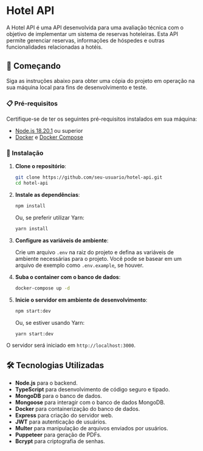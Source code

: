 # Hotel API

A Hotel API é uma API desenvolvida para uma avaliação técnica com o objetivo de implementar um sistema de reservas hoteleiras. Esta API permite gerenciar reservas, informações de hóspedes e outras funcionalidades relacionadas a hotéis.

## 🚀 Começando

Siga as instruções abaixo para obter uma cópia do projeto em operação na sua máquina local para fins de desenvolvimento e teste.

### 📋 Pré-requisitos

Certifique-se de ter os seguintes pré-requisitos instalados em sua máquina:

- [Node.js 18.20.1](https://nodejs.org/) ou superior
- [Docker](https://www.docker.com/) e [Docker Compose](https://docs.docker.com/compose/)

### 🔧 Instalação

1. **Clone o repositório**:
    ```bash
    git clone https://github.com/seu-usuario/hotel-api.git
    cd hotel-api
    ```

2. **Instale as dependências**:
    ```bash
    npm install
    ```

    Ou, se preferir utilizar Yarn:

    ```bash
    yarn install
    ```

3. **Configure as variáveis de ambiente**:

    Crie um arquivo `.env` na raiz do projeto e defina as variáveis de ambiente necessárias para o projeto. Você pode se basear em um arquivo de exemplo como `.env.example`, se houver.

4. **Suba o container com o banco de dados**:
    ```bash
    docker-compose up -d
    ```

5. **Inicie o servidor em ambiente de desenvolvimento**:
    ```bash
    npm start:dev
    ```

    Ou, se estiver usando Yarn:

    ```bash
    yarn start:dev
    ```

O servidor será iniciado em `http://localhost:3000`.

## 🛠️ Tecnologias Utilizadas

- **Node.js** para o backend.
- **TypeScript** para desenvolvimento de código seguro e tipado.
- **MongoDB** para o banco de dados.
- **Mongoose** para interagir com o banco de dados MongoDB.
- **Docker** para containerização do banco de dados.
- **Express** para criação do servidor web.
- **JWT** para autenticação de usuários.
- **Multer** para manipulação de arquivos enviados por usuários.
- **Puppeteer** para geração de PDFs.
- **Bcrypt** para criptografia de senhas.
